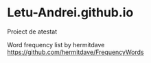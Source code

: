 # Letu-Andrei.github.io
Proiect de atestat

Word frequency list by hermitdave https://github.com/hermitdave/FrequencyWords
